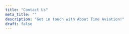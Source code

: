 ```yaml
---
title: "Contact Us"
meta_title: ""
description: "Get in touch with About Time Aviation!"
draft: false
---
```

